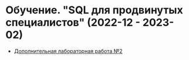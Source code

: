 # Обучение. "SQL для продвинутых специалистов" (2022-12 - 2023-02)

- [Дополнительная лабораторная работа №2](additional-lab-2)
